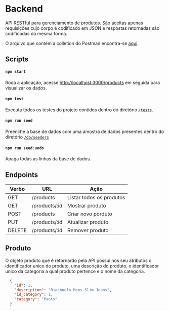 # Backend
API RESTful para gerenciamento de produtos. São aceitas apenas requisições cujo corpo é codificado em JSON e respostas retornadas são codificadas da mesma forma. 

O arquivo que contém a colletion do Postman encontra-se [aqui](Product.postman_collection.json).

## Scripts

#### `npm start`
Roda a aplicação, acesse [http://localhost:3000/products](http://localhost:3000/products) em seguida para visualizar os dados.

#### `npm test`
Executa todos os testes do projeto contidos dentro do diretório [`/tests`](/tests).

#### `npm run seed`
Preenche a base de dados com uma amostra de dados presentes dentro do diretório [`/db/seeders`](/db/seeders)

#### `npm run seed:undo`
Apaga todas as linhas da base de dados.

## Endpoints
| Verbo  | URL           | Ação                     |
|--------|---------------|--------------------------|
| GET    | /products     | Listar todos os produtos |
| GET    | /products/:id | Mostrar produto          |
| POST   | /products     | Criar novo porduto       |
| PUT    | /products/:id | Atualizar produto        |
| DELETE | /products/:id | Remover produto          |

## Produto
O objeto produto que é retornardo pela API possui nos seu atributos o identificador unico do produto, uma descrição do produto, o identificador unico da categoria a qual produto pertence e o nome da categoria.
```json
  {
    "id": 1,
    "description": "Riachuelo Mens Slim Jeans",
    "id_category": 1,
    "category": "Pants"
  }
```